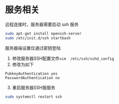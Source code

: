 # 服务相关

远程连接时，服务器需要启动 ssh 服务

```bash
sudo apt-get install openssh-server
sudo /etc/init.d/ssh startbash
```



服务器端设置仅通过密钥登陆

1. 修改服务器SSH配置文件`vim  /etc/ssh/sshd_config`
2. 修改为如下

```
PubkeyAuthentication yes
PasswordAuthentication no
```

3. 重启服务器SSH服服务

```bash
sudo systemctl restart ssh
```
